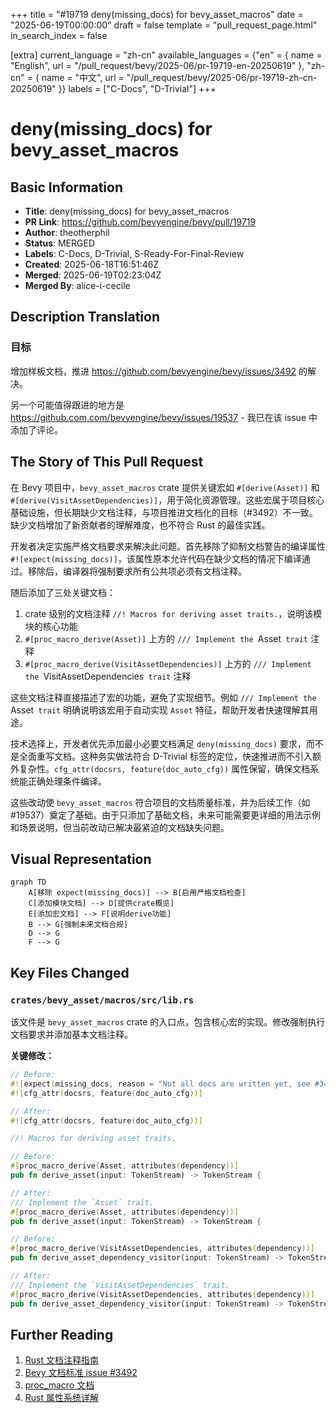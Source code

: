 +++
title = "#19719 deny(missing_docs) for bevy_asset_macros"
date = "2025-06-19T00:00:00"
draft = false
template = "pull_request_page.html"
in_search_index = false

[extra]
current_language = "zh-cn"
available_languages = {"en" = { name = "English", url = "/pull_request/bevy/2025-06/pr-19719-en-20250619" }, "zh-cn" = { name = "中文", url = "/pull_request/bevy/2025-06/pr-19719-zh-cn-20250619" }}
labels = ["C-Docs", "D-Trivial"]
+++

# deny(missing_docs) for bevy_asset_macros

## Basic Information
- **Title**: deny(missing_docs) for bevy_asset_macros
- **PR Link**: https://github.com/bevyengine/bevy/pull/19719
- **Author**: theotherphil
- **Status**: MERGED
- **Labels**: C-Docs, D-Trivial, S-Ready-For-Final-Review
- **Created**: 2025-06-18T16:51:46Z
- **Merged**: 2025-06-19T02:23:04Z
- **Merged By**: alice-i-cecile

## Description Translation
### 目标

增加样板文档，推进 https://github.com/bevyengine/bevy/issues/3492 的解决。

另一个可能值得跟进的地方是 https://github.com.com/bevyengine/bevy/issues/19537 - 我已在该 issue 中添加了评论。

## The Story of This Pull Request

在 Bevy 项目中，`bevy_asset_macros` crate 提供关键宏如 `#[derive(Asset)]` 和 `#[derive(VisitAssetDependencies)]`，用于简化资源管理。这些宏属于项目核心基础设施，但长期缺少文档注释，与项目推进文档化的目标（#3492）不一致。缺少文档增加了新贡献者的理解难度，也不符合 Rust 的最佳实践。

开发者决定实施严格文档要求来解决此问题。首先移除了抑制文档警告的编译属性 `#![expect(missing_docs)]`，该属性原本允许代码在缺少文档的情况下编译通过。移除后，编译器将强制要求所有公共项必须有文档注释。

随后添加了三处关键文档：
1. crate 级别的文档注释 `//! Macros for deriving asset traits.`，说明该模块的核心功能
2. `#[proc_macro_derive(Asset)]` 上方的 `/// Implement the `Asset` trait` 注释
3. `#[proc_macro_derive(VisitAssetDependencies)]` 上方的 `/// Implement the `VisitAssetDependencies` trait` 注释

这些文档注释直接描述了宏的功能，避免了实现细节。例如 `/// Implement the `Asset` trait` 明确说明该宏用于自动实现 `Asset` 特征，帮助开发者快速理解其用途。

技术选择上，开发者优先添加最小必要文档满足 `deny(missing_docs)` 要求，而不是全面重写文档。这种务实做法符合 D-Trivial 标签的定位，快速推进而不引入额外复杂性。`cfg_attr(docsrs, feature(doc_auto_cfg))` 属性保留，确保文档系统能正确处理条件编译。

这些改动使 `bevy_asset_macros` 符合项目的文档质量标准，并为后续工作（如 #19537）奠定了基础。由于只添加了基础文档，未来可能需要更详细的用法示例和场景说明，但当前改动已解决最紧迫的文档缺失问题。

## Visual Representation

```mermaid
graph TD
    A[移除 expect(missing_docs)] --> B[启用严格文档检查]
    C[添加模块文档] --> D[提供crate概览]
    E[添加宏文档] --> F[说明derive功能]
    B --> G[强制未来文档合规]
    D --> G
    F --> G
```

## Key Files Changed
### `crates/bevy_asset/macros/src/lib.rs`
该文件是 `bevy_asset_macros` crate 的入口点，包含核心宏的实现。修改强制执行文档要求并添加基本文档注释。

**关键修改：**
```rust
// Before:
#![expect(missing_docs, reason = "Not all docs are written yet, see #3492.")]
#![cfg_attr(docsrs, feature(doc_auto_cfg))]

// After:
#![cfg_attr(docsrs, feature(doc_auto_cfg))]

//! Macros for deriving asset traits.

// Before:
#[proc_macro_derive(Asset, attributes(dependency))]
pub fn derive_asset(input: TokenStream) -> TokenStream {

// After:
/// Implement the `Asset` trait.
#[proc_macro_derive(Asset, attributes(dependency))]
pub fn derive_asset(input: TokenStream) -> TokenStream {

// Before:
#[proc_macro_derive(VisitAssetDependencies, attributes(dependency))]
pub fn derive_asset_dependency_visitor(input: TokenStream) -> TokenStream {

// After:
/// Implement the `VisitAssetDependencies` trait.
#[proc_macro_derive(VisitAssetDependencies, attributes(dependency))]
pub fn derive_asset_dependency_visitor(input: TokenStream) -> TokenStream {
```

## Further Reading
1. [Rust 文档注释指南](https://doc.rust-lang.org/rustdoc/how-to-write-documentation.html)
2. [Bevy 文档标准 issue #3492](https://github.com/bevyengine/bevy/issues/3492)
3. [proc_macro 文档](https://doc.rust-lang.org/proc_macro/index.html)
4. [Rust 属性系统详解](https://doc.rust-lang.org/reference/attributes.html)